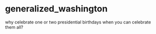 # generalized_washington
why celebrate one or two presidential birthdays when you can celebrate them all?

